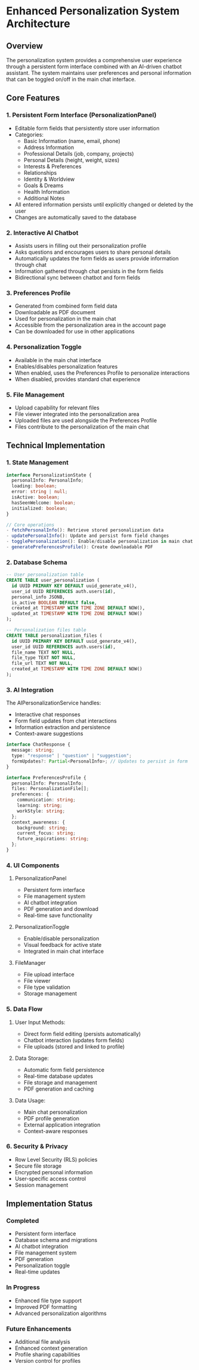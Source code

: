 # Enhanced Personalization System Architecture

## Overview

The personalization system provides a comprehensive user experience through a persistent form interface combined with an AI-driven chatbot assistant. The system maintains user preferences and personal information that can be toggled on/off in the main chat interface.

## Core Features

### 1. Persistent Form Interface (PersonalizationPanel)

- Editable form fields that persistently store user information
- Categories:
  * Basic Information (name, email, phone)
  * Address Information
  * Professional Details (job, company, projects)
  * Personal Details (height, weight, sizes)
  * Interests & Preferences
  * Relationships
  * Identity & Worldview
  * Goals & Dreams
  * Health Information
  * Additional Notes
- All entered information persists until explicitly changed or deleted by the user
- Changes are automatically saved to the database

### 2. Interactive AI Chatbot

- Assists users in filling out their personalization profile
- Asks questions and encourages users to share personal details
- Automatically updates the form fields as users provide information through chat
- Information gathered through chat persists in the form fields
- Bidirectional sync between chatbot and form fields

### 3. Preferences Profile

- Generated from combined form field data
- Downloadable as PDF document
- Used for personalization in the main chat
- Accessible from the personalization area in the account page
- Can be downloaded for use in other applications

### 4. Personalization Toggle

- Available in the main chat interface
- Enables/disables personalization features
- When enabled, uses the Preferences Profile to personalize interactions
- When disabled, provides standard chat experience

### 5. File Management

- Upload capability for relevant files
- File viewer integrated into the personalization area
- Uploaded files are used alongside the Preferences Profile
- Files contribute to the personalization of the main chat

## Technical Implementation

### 1. State Management

```typescript
interface PersonalizationState {
  personalInfo: PersonalInfo;
  loading: boolean;
  error: string | null;
  isActive: boolean;
  hasSeenWelcome: boolean;
  initialized: boolean;
}

// Core operations
- fetchPersonalInfo(): Retrieve stored personalization data
- updatePersonalInfo(): Update and persist form field changes
- togglePersonalization(): Enable/disable personalization in main chat
- generatePreferencesProfile(): Create downloadable PDF
```

### 2. Database Schema

```sql
-- User personalization table
CREATE TABLE user_personalization (
  id UUID PRIMARY KEY DEFAULT uuid_generate_v4(),
  user_id UUID REFERENCES auth.users(id),
  personal_info JSONB,
  is_active BOOLEAN DEFAULT false,
  created_at TIMESTAMP WITH TIME ZONE DEFAULT NOW(),
  updated_at TIMESTAMP WITH TIME ZONE DEFAULT NOW()
);

-- Personalization files table
CREATE TABLE personalization_files (
  id UUID PRIMARY KEY DEFAULT uuid_generate_v4(),
  user_id UUID REFERENCES auth.users(id),
  file_name TEXT NOT NULL,
  file_type TEXT NOT NULL,
  file_url TEXT NOT NULL,
  created_at TIMESTAMP WITH TIME ZONE DEFAULT NOW()
);
```

### 3. AI Integration

The AIPersonalizationService handles:
- Interactive chat responses
- Form field updates from chat interactions
- Information extraction and persistence
- Context-aware suggestions

```typescript
interface ChatResponse {
  message: string;
  type: "response" | "question" | "suggestion";
  formUpdates?: Partial<PersonalInfo>; // Updates to persist in form
}

interface PreferencesProfile {
  personalInfo: PersonalInfo;
  files: PersonalizationFile[];
  preferences: {
    communication: string;
    learning: string;
    workStyle: string;
  };
  context_awareness: {
    background: string;
    current_focus: string;
    future_aspirations: string;
  };
}
```

### 4. UI Components

1. PersonalizationPanel
   - Persistent form interface
   - File management system
   - AI chatbot integration
   - PDF generation and download
   - Real-time save functionality

2. PersonalizationToggle
   - Enable/disable personalization
   - Visual feedback for active state
   - Integrated in main chat interface

3. FileManager
   - File upload interface
   - File viewer
   - File type validation
   - Storage management

### 5. Data Flow

1. User Input Methods:
   - Direct form field editing (persists automatically)
   - Chatbot interaction (updates form fields)
   - File uploads (stored and linked to profile)

2. Data Storage:
   - Automatic form field persistence
   - Real-time database updates
   - File storage and management
   - PDF generation and caching

3. Data Usage:
   - Main chat personalization
   - PDF profile generation
   - External application integration
   - Context-aware responses

### 6. Security & Privacy

- Row Level Security (RLS) policies
- Secure file storage
- Encrypted personal information
- User-specific access control
- Session management

## Implementation Status

### Completed
- Persistent form interface
- Database schema and migrations
- AI chatbot integration
- File management system
- PDF generation
- Personalization toggle
- Real-time updates

### In Progress
- Enhanced file type support
- Improved PDF formatting
- Advanced personalization algorithms

### Future Enhancements
- Additional file analysis
- Enhanced context generation
- Profile sharing capabilities
- Version control for profiles